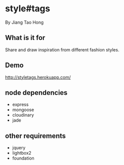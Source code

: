 # style#tags

By Jiang Tao Hong

## What is it for

Share and draw inspiration from different fashion styles.

## Demo

  http://styletags.herokuapp.com/

## node dependencies

* express
* mongoose
* cloudinary
* jade

## other requirements

* jquery
* lightbox2
* foundation
